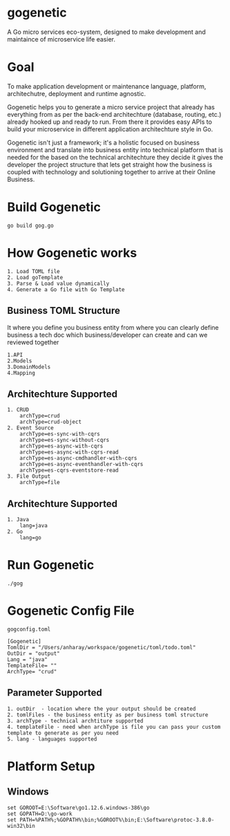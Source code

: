 # gogenetic

A Go micro services eco-system, designed to make development and maintaince of microservice life easier.

# Goal
To make application development or maintenance language, platform, architechutre, deployment and runtime agnostic.

Gogenetic helps you to generate a micro service project that already has everything from as per the back-end architechture (database, routing, etc.) already hooked up and ready to run. From there it provides easy APIs to build your microservice in different application architechture style in Go.

Gogenetic isn't just a framework; it's a holistic focused on business environment and translate into business entity into technical platform that is needed for the based on the technical architechture they decide it gives the developer the project structure that lets get straight how the business is coupled with technology and solutioning together to arrive at their Online Business.


# Build Gogenetic
    go build gog.go

   
# How Gogenetic works

    1. Load TOML file
    2. Load goTemplate
    3. Parse & Load value dynamically
    4. Generate a Go file with Go Template
 
## Business TOML Structure

It where you define you business entity from where you can clearly define business a tech doc which business/developer can create and can we reviewed together

    1.API
    2.Models
    3.DomainModels
    4.Mapping

## Architechture Supported

    1. CRUD
        archType=crud
        archType=crud-object
    2. Event Source
        archType=es-sync-with-cqrs
        archType=es-sync-without-cqrs
        archType=es-async-with-cqrs
        archType=es-async-with-cqrs-read
        archType=es-async-cmdhandler-with-cqrs
        archType=es-async-eventhandler-with-cqrs
        archType=es-cqrs-eventstore-read
    3. File Output
        archType=file

## Architechture Supported

    1. Java
        lang=java
    2. Go
        lang=go

# Run Gogenetic

    ./gog
# Gogenetic Config File
    
    gogconfig.toml

    [Gogenetic]
    TomlDir = "/Users/anharay/workspace/gogenetic/toml/todo.toml"
    OutDir = "output"
    Lang = "java"
    TemplateFile= "" 
    ArchType= "crud"

## Parameter Supported

    1. outDir  - location where the your output should be created
    2. tomlFiles - the business entity as per business toml structure
    3. archType - technical archtiture supported
    4. templateFile - need when archType is file you can pass your custom template to generate as per you need
    5. lang - languages supported

# Platform Setup

## Windows

    set GOROOT=E:\Software\go1.12.6.windows-386\go
    set GOPATH=D:\go-work
    set PATH=%PATH%;%GOPATH%\bin;%GOROOT%\bin;E:\Software\protoc-3.8.0-win32\bin